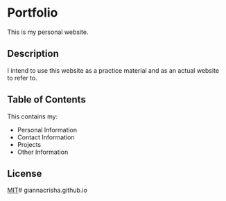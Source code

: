 # Portfolio

This is my personal website.

## Description

I intend to use this website as a practice material and as an actual website to refer to.

## Table of Contents

This contains my:
- Personal Information
- Contact Information
- Projects
- Other Information

## License
[MIT](https://choosealicense.com/licenses/mit/)# giannacrisha.github.io
